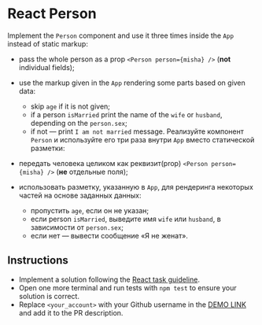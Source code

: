 # React Person

Implement the `Person` component and use it three times inside the `App` instead of static markup:

- pass the whole person as a prop `<Person person={misha} />` (**not** individual fields);
- use the markup given in the `App` rendering some parts based on given data:
  - skip `age` if it is not given;
  - if a person `isMarried` print the name of the `wife` or `husband`, depending on the `person.sex`;
  - if not — print `I am not married` message.
  Реализуйте компонент `Person` и используйте его три раза внутри `App` вместо статической разметки:

- передать человека целиком как реквизит(prop) `<Person person={misha} />` (**не** отдельные поля);
- использовать разметку, указанную в `App`, для рендеринга некоторых частей на основе заданных данных:
  - пропустить `age`, если он не указан;
  - если person `isMarried`, выведите имя `wife` или `husband`, в зависимости от `person.sex`;
  - если нет — вывести сообщение «Я не женат».

## Instructions
- Implement a solution following the [React task guideline](https://github.com/mate-academy/react_task-guideline#react-tasks-guideline).
- Open one more terminal and run tests with `npm test` to ensure your solution is correct.
- Replace `<your_account>` with your Github username in the [DEMO LINK](https://<your_account>.github.io/react_person/) and add it to the PR description.
